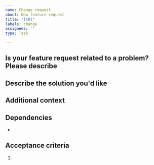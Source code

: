 ```yaml
---
name: Change request 
about: New feature request 
title: "[CR]"
labels: change
assignees: ''
type: Task

---
```


## Is your feature request related to a problem? Please describe


## Describe the solution you'd like


## Additional context

## Dependencies

-

## Acceptance criteria
1.
